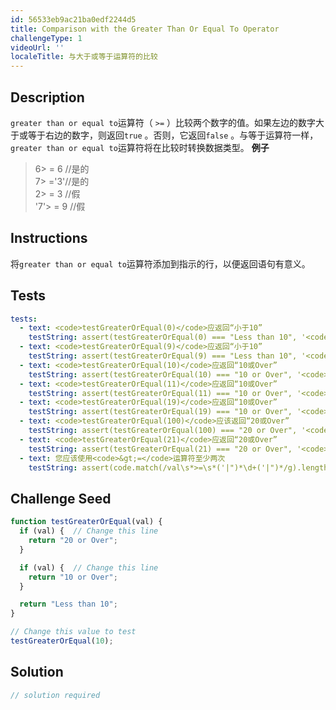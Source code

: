 ```yaml
---
id: 56533eb9ac21ba0edf2244d5
title: Comparison with the Greater Than Or Equal To Operator
challengeType: 1
videoUrl: ''
localeTitle: 与大于或等于运算符的比较
---
```


## Description
<section id="description"> <code>greater than or equal to</code>运算符（ <code>&gt;=</code> ）比较两个数字的值。如果左边的数字大于或等于右边的数字，则返回<code>true</code> 。否则，它返回<code>false</code> 。与等于运算符一样， <code>greater than or equal to</code>运算符将在比较时转换数据类型。 <strong>例子</strong> <blockquote> 6&gt; = 6 //是的<br> 7&gt; =&#39;3&#39;//是的<br> 2&gt; = 3 //假<br> &#39;7&#39;&gt; = 9 //假</blockquote></section>

## Instructions
<section id="instructions">将<code>greater than or equal to</code>运算符添加到指示的行，以便返回语句有意义。 </section>

## Tests
<section id='tests'>

```yml
tests:
  - text: <code>testGreaterOrEqual(0)</code>应返回“小于10”
    testString: assert(testGreaterOrEqual(0) === "Less than 10", '<code>testGreaterOrEqual(0)</code> should return "Less than 10"');
  - text: <code>testGreaterOrEqual(9)</code>应返回“小于10”
    testString: assert(testGreaterOrEqual(9) === "Less than 10", '<code>testGreaterOrEqual(9)</code> should return "Less than 10"');
  - text: <code>testGreaterOrEqual(10)</code>应返回“10或Over”
    testString: assert(testGreaterOrEqual(10) === "10 or Over", '<code>testGreaterOrEqual(10)</code> should return "10 or Over"');
  - text: <code>testGreaterOrEqual(11)</code>应返回“10或Over”
    testString: assert(testGreaterOrEqual(11) === "10 or Over", '<code>testGreaterOrEqual(11)</code> should return "10 or Over"');
  - text: <code>testGreaterOrEqual(19)</code>应返回“10或Over”
    testString: assert(testGreaterOrEqual(19) === "10 or Over", '<code>testGreaterOrEqual(19)</code> should return "10 or Over"');
  - text: <code>testGreaterOrEqual(100)</code>应该返回“20或Over”
    testString: assert(testGreaterOrEqual(100) === "20 or Over", '<code>testGreaterOrEqual(100)</code> should return "20 or Over"');
  - text: <code>testGreaterOrEqual(21)</code>应返回“20或Over”
    testString: assert(testGreaterOrEqual(21) === "20 or Over", '<code>testGreaterOrEqual(21)</code> should return "20 or Over"');
  - text: 您应该使用<code>&gt;=</code>运算符至少两次
    testString: assert(code.match(/val\s*>=\s*('|")*\d+('|")*/g).length > 1, 'You should use the <code>&gt;=</code> operator at least twice');

```

</section>

## Challenge Seed
<section id='challengeSeed'>

<div id='js-seed'>

```js
function testGreaterOrEqual(val) {
  if (val) {  // Change this line
    return "20 or Over";
  }

  if (val) {  // Change this line
    return "10 or Over";
  }

  return "Less than 10";
}

// Change this value to test
testGreaterOrEqual(10);

```

</div>



</section>

## Solution
<section id='solution'>

```js
// solution required
```
</section>

